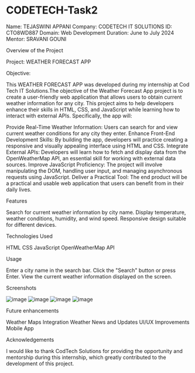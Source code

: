 # CODETECH-Task2

Name: TEJASWINI APPANI 
Company: CODETECH IT SOLUTIONS 
ID: CTO8WD887 
Domain: Web Development 
Duration: June to July 2024 
Mentor: SRAVANI GOUNI

Overview of the Project

Project: WEATHER FORECAST APP

Objective:

This WEATHER FORECAST APP was developed during my internship at Cod Tech IT Solutions.The objective of the Weather Forecast App project is to create a user-friendly web application that allows users to obtain current weather information for any city. This project aims to help developers enhance their skills in HTML, CSS, and JavaScript while learning how to interact with external APIs.
Specifically, the app will:

Provide Real-Time Weather Information: Users can search for and view current weather conditions for any city they enter.
Enhance Front-End Development Skills: By building the app, developers will practice creating a responsive and visually appealing interface using HTML and CSS.
Integrate External APIs: Developers will learn how to fetch and display data from the OpenWeatherMap API, an essential skill for working with external data sources.
Improve JavaScript Proficiency: The project will involve manipulating the DOM, handling user input, and managing asynchronous requests using JavaScript.
Deliver a Practical Tool: The end product will be a practical and usable web application that users can benefit from in their daily lives.

Features

Search for current weather information by city name.
Display temperature, weather conditions, humidity, and wind speed.
Responsive design suitable for different devices.

Technologies Used

HTML
CSS
JavaScript
OpenWeatherMap API

Usage

Enter a city name in the search bar.
Click the "Search" button or press Enter.
View the current weather information displayed on the screen.

Screenshots

![image](https://github.com/TejaswiniAppani/CODETECH-Task2/assets/173262523/46dff541-1912-4dbd-8a3e-e29437237ef7)
![image](https://github.com/TejaswiniAppani/CODETECH-Task2/assets/173262523/403c3e59-072d-4017-aef0-7d5f0c1af363)
![image](https://github.com/TejaswiniAppani/CODETECH-Task2/assets/173262523/2df11931-2cab-48c9-9bd1-1018f9eab017)
![image](https://github.com/TejaswiniAppani/CODETECH-Task2/assets/173262523/a48fec41-14e2-4efc-88f0-d282963f359b)

Future enhancements

Weather Maps Integration
Weather News and Updates
UI/UX Improvements
Mobile App

Acknowledgements

I would like to thank CodTech Solutions for providing the opportunity and mentorship during this internship, which greatly contributed to the development of this project.



